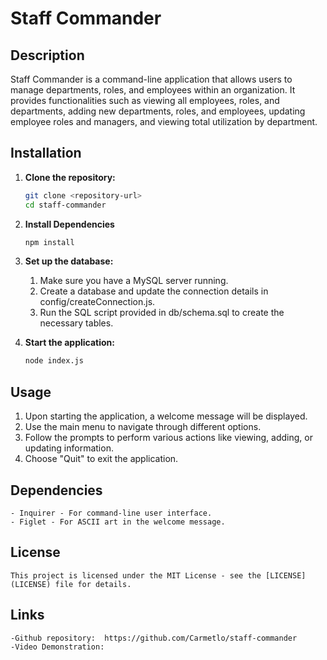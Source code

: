 # Staff Commander

## Description

Staff Commander is a command-line application that allows users to manage departments, roles, and employees within an organization. It provides functionalities such as viewing all employees, roles, and departments, adding new departments, roles, and employees, updating employee roles and managers, and viewing total utilization by department.

## Installation

1. **Clone the repository:**

   ```bash
   git clone <repository-url>
   cd staff-commander

2. **Install Dependencies**
    ```bash
    npm install

3. **Set up the database:**
    1. Make sure you have a MySQL server running.
    2. Create a database and update the connection details in config/createConnection.js.
    3. Run the SQL script provided in db/schema.sql to create the necessary tables.

4.  **Start the application:**
    ```bash
    node index.js

## Usage

1. Upon starting the application, a welcome message will be displayed.
2. Use the main menu to navigate through different options.
3. Follow the prompts to perform various actions like viewing, adding, or updating information.
4. Choose "Quit" to exit the application.

## Dependencies

    - Inquirer - For command-line user interface.
    - Figlet - For ASCII art in the welcome message.

## License
    This project is licensed under the MIT License - see the [LICENSE](LICENSE) file for details.

## Links

    -Github repository:  https://github.com/Carmetlo/staff-commander
    -Video Demonstration:  

